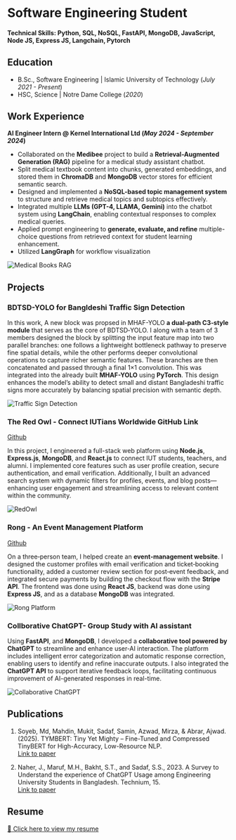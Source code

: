 # Software Engineering Student

#### Technical Skills: Python, SQL, NoSQL, FastAPI, MongoDB, JavaScript, Node JS, Express JS, Langchain, Pytorch

## Education			        		
- B.Sc., Software Engineering | Islamic University of Technology (_July 2021 - Present_)
- HSC,   Science              |         Notre Dame College               (_2020_)
  
## Work Experience
**AI Engineer Intern @ Kernel International Ltd (_May 2024 - September 2024_)**
- Collaborated on the **Medibee** project to build a **Retrieval-Augmented Generation (RAG)** pipeline for a medical study assistant chatbot.  
- Split medical textbook content into chunks, generated embeddings, and stored them in **ChromaDB** and **MongoDB** vector stores for efficient semantic search.  
- Designed and implemented a **NoSQL-based topic management system** to structure and retrieve medical topics and subtopics effectively.  
- Integrated multiple **LLMs (GPT-4, LLAMA, Gemini)** into the chatbot system using **LangChain**, enabling contextual responses to complex medical queries.  
- Applied prompt engineering to **generate, evaluate, and refine** multiple-choice questions from retrieved context for student learning enhancement.  
- Utilized **LangGraph** for workflow visualization   

![Medical Books RAG](/assets/img/Medibee_AI.png)

## Projects
### BDTSD-YOLO for Bangldeshi Traffic Sign Detection

In this work, A new block was propsed in MHAF-YOLO **a dual‑path C3‑style module** that serves as the core of BDTSD‑YOLO. I along with a team of 3 members designed the block by splitting the input feature map into two parallel branches: one follows a lightweight bottleneck pathway to preserve fine spatial details, while the other performs deeper convolutional operations to capture richer semantic features. These branches are then concatenated and passed through a final 1×1 convolution. This was integrated into the already built **MHAF-YOLO**  using **PyTorch**. This design enhances the model’s ability to detect small and distant Bangladeshi traffic signs more accurately by balancing spatial precision with semantic depth.


![Traffic Sign Detection](/assets/img/Traffic_Sign.png)

### The Red Owl - Connect IUTians Worldwide GitHub Link
[Github](https://github.com/Samin-Sadaf7/TheRedOwl.git)

In this project, I engineered a full-stack web platform using **Node.js**, **Express.js**, **MongoDB**, and **React.js** to connect IUT students, teachers, and alumni. I implemented core features such as user profile creation, secure authentication, and email verification. Additionally, I built an advanced search system with dynamic filters for profiles, events, and blog posts—enhancing user engagement and streamlining access to relevant content within the community.

![RedOwl](/assets/img/redowl.jpg)

### Rong - An Event Management Platform
[Github](https://github.com/Samin-Sadaf7/Rong---An-event-management-system.git)

On a three‑person team, I helped create an **event‑management website**. I designed the customer profiles with email verification and ticket‑booking functionality, added a customer review section for post‑event feedback, and integrated secure payments by building the checkout flow with the **Stripe API**. The frontend was done using **React JS**, backend was done using **Express JS**, and as a database **MongoDB** was integrated. 

![Rong Platform](/assets/img/rong.jpg)

### Collborative ChatGPT- Group Study with AI assistant

Using **FastAPI**, and **MongoDB**, I developed a **collaborative tool powered by ChatGPT** to streamline and enhance user‑AI interaction. The platform includes intelligent error categorization and automatic response correction, enabling users to identify and refine inaccurate outputs. I also integrated the **ChatGPT API** to support iterative feedback loops, facilitating continuous improvement of AI-generated responses in real-time.

![Collaborative ChatGPT](/assets/img/CollaborativeGPT.png)


## Publications

1. Soyeb, Md, Mahdin, Mukit, Sadaf, Samin, Azwad, Mirza, & Abrar, Ajwad. (2025). TYMBERT: Tiny Yet Mighty – Fine-Tuned and Compressed TinyBERT for High-Accuracy, Low-Resource NLP.  
   [Link to paper](https://www.researchgate.net/publication/391627993_TYMBERT_Tiny_Yet_Mighty-_Fine-Tuned_and_Compressed_TinyBERT_for_High-Accuracy_Low-Resource_NLP) 

2. Naher, J., Maruf, M.H., Bakht, S.T., and Sadaf, S.S., 2023. A Survey to Understand the experience of ChatGPT Usage among Engineering University Students in Bangladesh. Technium, 15.  
   [Link to paper](https://www.academia.edu/download/117813765/3587.pdf)

## Resume

[📄 Click here to view my resume](/assets/resume.pdf) 
